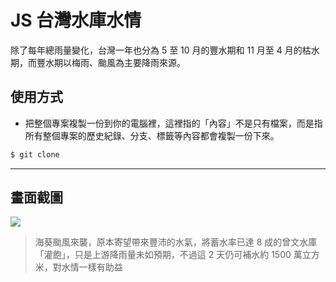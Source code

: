 # JS 台灣水庫水情

除了每年總雨量變化，台灣一年也分為 5 至 10 月的豐水期和 11 月至 4 月的枯水期，而豐水期以梅雨、颱風為主要降雨來源。

## 使用方式
- 把整個專案複製一份到你的電腦裡，這裡指的「內容」不是只有檔案，而是指所有整個專案的歷史紀錄、分支、標籤等內容都會複製一份下來。
```sh
$ git clone
```

----

## 畫面截圖
![](https://i.imgur.com/bCUaIQc.png)
> 海葵颱風來襲，原本寄望帶來豐沛的水氣，將蓄水率已達 8 成的曾文水庫「灌飽」，只是上游降雨量未如預期，不過這 2 天仍可補水約 1500 萬立方米，對水情一樣有助益
